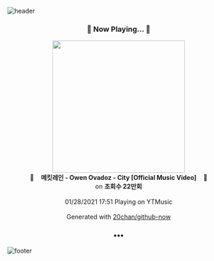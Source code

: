 ![header](https://capsule-render.vercel.app/api?type=wave&height=170&section=header&text=Hi.%20I'm%20SHIFT&fontColor=090707&fontAlignX=45&fontAlignY=65&fontSize=100)

<h3 align="center">🎵 Now Playing... 🎵</h3>
<p align="center">
  <a href="https://music.youtube.com/channel/UC80xT8WlQ5bvtMq7_MxfHIQ">
    <img width="300" src="https://i.ytimg.com/vi/nEjkcP949Dg/sddefault.jpg?sqp=-oaymwEWCJADEOEBIAQqCghqEJQEGHgg6AJIWg&rs">
  </a>
  <br>
  🎵&nbsp&nbsp&nbsp <b>메킷레인 - Owen Ovadoz - City [Official Music Video]</b> &nbsp&nbsp&nbsp🎵
  <br>
  on <b>조회수 22만회</b>
  
  <br />
  <br />
  01/28/2021 17:51 Playing on YTMusic
  <br />
  <br />
  Generated with <a href="https://github.com/20chan/github-now">20chan/github-now</a>
</p>

<h3 align="center">•••</h3>

![footer](https://capsule-render.vercel.app/api?type=wave&height=150&section=footer)
